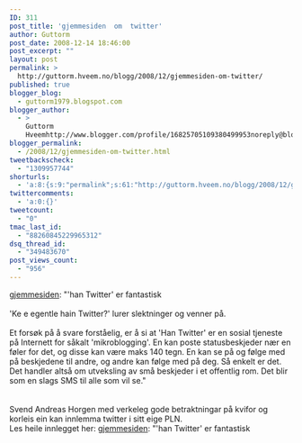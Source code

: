 ```yaml
---
ID: 311
post_title: 'gjemmesiden  om  twitter'
author: Guttorm
post_date: 2008-12-14 18:46:00
post_excerpt: ""
layout: post
permalink: >
  http://guttorm.hveem.no/blogg/2008/12/gjemmesiden-om-twitter/
published: true
blogger_blog:
  - guttorm1979.blogspot.com
blogger_author:
  - >
    Guttorm
    Hveemhttp://www.blogger.com/profile/16825705109380499953noreply@blogger.com
blogger_permalink:
  - /2008/12/gjemmesiden-om-twitter.html
tweetbackscheck:
  - "1309957744"
shorturls:
  - 'a:8:{s:9:"permalink";s:61:"http://guttorm.hveem.no/blogg/2008/12/gjemmesiden-om-twitter/";s:7:"tinyurl";s:25:"http://tinyurl.com/c87p9r";s:4:"isgd";s:17:"http://is.gd/gVB7";s:5:"bitly";s:18:"http://bit.ly/6CyX";s:5:"snipr";s:22:"http://snipr.com/akz3z";s:5:"snurl";s:22:"http://snurl.com/akz3z";s:7:"snipurl";s:24:"http://snipurl.com/akz3z";s:4:"trim";s:17:"http://tr.im/byyj";}'
twittercomments:
  - 'a:0:{}'
tweetcount:
  - "0"
tmac_last_id:
  - "88260845229965312"
dsq_thread_id:
  - "349483670"
post_views_count:
  - "956"
---
```

<a href="http://gjemmesiden.blogspot.com/">gjemmesiden</a>: "'han Twitter' er fantastisk <br /><br />'Ke e egentle hain Twitter?' lurer slektninger og venner på.<br /><br />Et forsøk på å svare forståelig, er å si at 'Han Twitter' er en sosial tjeneste på Internett for såkalt 'mikroblogging'. En kan poste statusbeskjeder nær en føler for det, og disse kan være maks 140 tegn. En kan se på og følge med på beskjedene til andre, og andre kan følge med på deg. Så enkelt er det. Det handler altså om utveksling av små beskjeder i et offentlig rom. Det blir som en slags SMS til alle som vil se."<br /><br /><br />Svend Andreas Horgen med verkeleg gode betraktningar på kvifor og korleis ein kan innlemma twitter i sitt eige PLN. <br />Les heile innlegget her: <a href="http://gjemmesiden.blogspot.com/">gjemmesiden</a>: "'han Twitter' er fantastisk